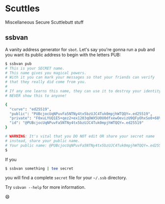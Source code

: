 # Scuttles

Miscellaneous Secure Scuttlebutt stuff

## ssbvan

A vanity address generator for `sbot`. Let's say you're gonna run a
pub and you want its public address to begin with the letters PUB:

```sh
$ ssbvan pub
# This is your SECRET name.
# This name gives you magical powers.
# With it you can mark your messages so that your friends can verify
# that they really did come from you.
#
# If any one learns this name, they can use it to destroy your identity.
# NEVER show this to anyone!

{
  "curve": "ed25519",
  "public": "PUBcjocUqNPuvFa5NTNy4tx5bzUJC4Tuk0mpjhWTQQY=.ed25519",
  "private": "F0xuLYUQ1E5+qez2+ex1203qOWX5U0U0dfxewOevizU9QFyOhxSo0+68Vrk1M3Li3HlvNQkLhO6TSamOFZNBBg==.ed25519",
  "id": "@PUBcjocUqNPuvFa5NTNy4tx5bzUJC4Tuk0mpjhWTQQY=.ed25519"
}

# WARNING: It's vital that you DO NOT edit OR share your secret name
# instead, share your public name.
# Your public name: @PUBcjocUqNPuvFa5NTNy4tx5bzUJC4Tuk0mpjhWTQQY=.ed25519
$
```

If you

```sh
$ ssbvan something | tee secret
```

you will find a complete `secret` file for your `~/.ssb` directory.

Try `ssbvan --help` for more information.

:smile:
